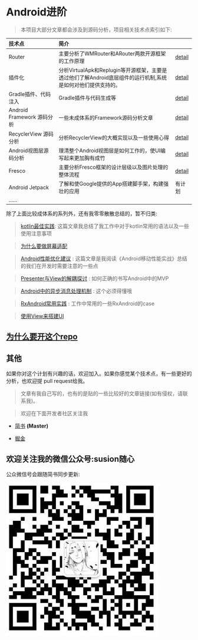 # Android进阶

>本项目大部分文章都会涉及到源码分析，项目相关技术点索引如下:

|技术点|简介||
|:----|:-----|:-----|
|Router|主要分析了WMRouter和ARouter两款开源框架的工作原理|[detail](router/README.md)|
|插件化|分析VirtualApk和Replugin等开源框架，主要是透过他们了解Android底层组件的运行机制,系统是如何对他们提供支持的。|[detail](插件化/README.md)|
|Gradle插件、代码注入|Gradle插件与代码生成等|[detail](gradle插件与字节码注入/README.md)|
|Android Framework 源码分析|一些未成体系的Framework源码分析文章|[detail](AndroidFramework源码分析/README.md)|
|RecyclerView 源码分析|分析RecyclerView的大概实现以及一些使用心得|[detail](AndroidFramework源码分析/recyclerview/README.md)|
|Android视图层源码分析|理清整个Android视图层是如何工作的，使UI编写起来更加胸有成竹|[detail](AndroidFramework源码分析/Android视图层源码分析/README.md)|
|Fresco|主要分析Fresco框架的设计层级以及图片处理的整体流程|[detail](Fresco源码分析/README.md)|
|Android Jetpack|了解和使Google提供的App搭建脚手架，构建强壮的应用| 有计划 |
|......| |


 除了上面比较成体系的系列外，还有我零零散散总结的，暂不归类:

> [kotlin最佳实践](零散但很重要/kotlin最佳实践.md): 这篇文章我总结了我工作中对于kotlin常用的语法以及一些使用注意事项

> [为什么要做屏幕适配](零散但很重要/使用dp做屏幕适配会出现的问题.md) 

> [Android性能优化建议](零散但很重要/Android性能优化建议.md) : 这篇文章是我阅读《Android移动性能实战》总结的我们在开发时需要注意的一些点

> [Presenter与View的解耦探讨](零散但很重要/Presenter与View的解耦探讨.md) : 如何正确的书写Android中的MVP

> [Android中的异步消息处理机制](零散但很重要/Android中的异步消息处理机制.md) : 这个必须得懂哦

> [RxAndroid常用实践](零散但很重要/RxJava实践.md) : 工作中常用的一些RxAndroid的case

> [使用View来搭建UI](零散但很重要/使用View来搭建UI.md) 

## [为什么要开这个repo](为什么要开这个repo.md)

## 其他

如果你对这个计划有兴趣的话，欢迎加入。如果你感觉某个技术点，有一些更好的分析，也欢迎提 pull request给我。

>文章有我自己写的，也有的是贴的一些比较好的文章链接(如有侵权，请联系我)。

>欢迎在下面开发者社区关注我

- [简书](https://www.jianshu.com/u/49b1311b5074)  **(Master)**

- [掘金](https://juejin.im/user/57b1173f165abd0054298059)

## 欢迎关注我的微信公众号:susion随心

公众微信号会跟随简书同步更新:

![](picture/微信公众号.jpeg)












